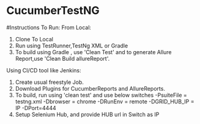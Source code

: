 # CucumberTestNG

#Instructions To Run:
From Local:
1. Clone To Local
2. Run using TestRunner,TestNg XML or Gradle
3. To build using Gradle , use 'Clean Test' and to generate Allure Report,use 'Clean Build allureReport'.

Using CI/CD tool like Jenkins:
1. Create usual freestyle Job.
2. Download Plugins for CucumberReports and AllureReports.
3. To build, run using 'clean test' and use below switches
-PsuiteFile = testng.xml
-Dbrowser = chrome
-DRunEnv = remote
-DGRID_HUB_IP = IP
-DPort=4444 
4. Setup Selenium Hub, and provide HUB url in Switch as IP
